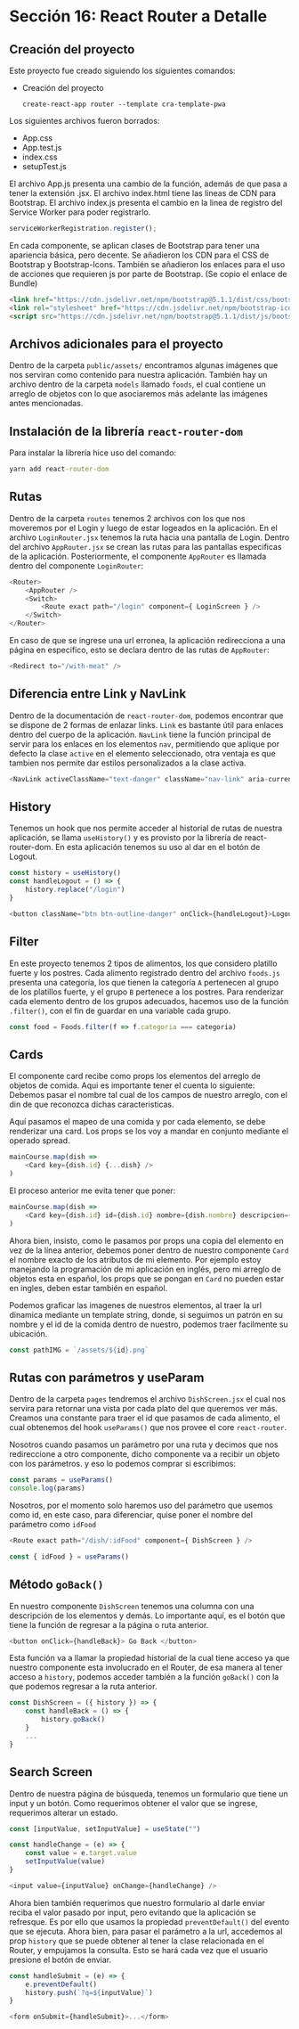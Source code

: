 # Sección 16: React Router a Detalle

## Creación del proyecto

Este proyecto fue creado siguiendo los siguientes comandos:

- Creación del proyecto

    ```text
    create-react-app router --template cra-template-pwa
    ```

Los siguientes archivos fueron borrados:

- App.css
- App.test.js
- index.css
- setupTest.js

El archivo App.js presenta una cambio de la función, además de que pasa a tener la extensión .jsx. El archivo index.html tiene las lineas de CDN para Bootstrap. El archivo index.js presenta el cambio en la linea de registro del Service Worker para poder registrarlo.

```js
serviceWorkerRegistration.register();
```

En cada componente, se aplican clases de Bootstrap para tener una apariencia básica, pero decente. Se añadieron los CDN para el CSS de Bootstrap y Bootstrap-Icons. También se añadieron los enlaces para el uso de acciones que requieren js por parte de Bootstrap. (Se copio el enlace de Bundle)

```html
<link href="https://cdn.jsdelivr.net/npm/bootstrap@5.1.1/dist/css/bootstrap.min.css" rel="stylesheet" integrity="sha384-F3w7mX95PdgyTmZZMECAngseQB83DfGTowi0iMjiWaeVhAn4FJkqJByhZMI3AhiU" crossorigin="anonymous">
<link rel="stylesheet" href="https://cdn.jsdelivr.net/npm/bootstrap-icons@1.5.0/font/bootstrap-icons.css">
<script src="https://cdn.jsdelivr.net/npm/bootstrap@5.1.1/dist/js/bootstrap.bundle.min.js" integrity="sha384-/bQdsTh/da6pkI1MST/rWKFNjaCP5gBSY4sEBT38Q/9RBh9AH40zEOg7Hlq2THRZ" crossorigin="anonymous"></script>
```

## Archivos adicionales para el proyecto

Dentro de la carpeta `public/assets/` encontramos algunas imágenes que nos serviran como contenido para nuestra aplicación. También hay un archivo dentro de la carpeta `models` llamado `foods`, el cual contiene un arreglo de objetos con lo que asociaremos más adelante las imágenes antes mencionadas.

## Instalación de la librería `react-router-dom`

Para instalar la librería hice uso del comando:

```cmd
yarn add react-router-dom
```

## Rutas

Dentro de la carpeta `routes` tenemos 2 archivos con los que nos moveremos por el Login y luego de estar logeados en la aplicación. En el archivo `LoginRouter.jsx` tenemos la ruta hacia una pantalla de Login. Dentro del archivo `AppRouter.jsx` se crean las rutas para las pantallas especificas de la aplicación. Posteriormente, el componente `AppRouter` es llamada dentro del componente `LoginRouter`:

```js
<Router>
    <AppRouter />
    <Switch>
        <Route exact path="/login" component={ LoginScreen } />
    </Switch>
</Router>
```

En caso de que se ingrese una url erronea, la aplicación redirecciona a una página en especifico, esto se declara dentro de las rutas de `AppRouter`:

```js
<Redirect to="/with-meat" />
```

## Diferencia entre Link y NavLink

Dentro de la documentación de `react-router-dom`, podemos encontrar que se dispone de 2 formas de enlazar links. `Link` es bastante útil para enlaces dentro del cuerpo de la aplicación. `NavLink` tiene la función principal de servir para los enlaces en los elementos `nav`, permitiendo que aplique por defecto la clase `active` en el elemento seleccionado, otra ventaja es que tambien nos permite dar estilos personalizados a la clase activa.

```js
<NavLink activeClassName="text-danger" className="nav-link" aria-current="page" to="/main-course">Main Course</NavLink>
```

## History

Tenemos un hook que nos permite acceder al historial de rutas de nuestra aplicación, se llama `useHistory()` y es provisto por la librería de react-router-dom. En esta aplicación tenemos su uso al dar en el botón de Logout.

```js
const history = useHistory()
const handleLogout = () => {
    history.replace("/login")
}
```

```js
<button className="btn btn-outline-danger" onClick={handleLogout}>Logout</button>
```

## Filter

En este proyecto tenemos 2 tipos de alimentos, los que considero platillo fuerte y los postres. Cada alimento registrado dentro del archivo `foods.js` presenta una categoría, los que tienen la categoría `A` pertenecen al grupo de los platillos fuerte, y el grupo `B` pertenece a los postres. Para renderizar cada elemento dentro de los grupos adecuados, hacemos uso de la función `.filter()`, con el fin de guardar en una variable cada grupo.

```js
const food = Foods.filter(f => f.categoria === categoria)
```

## Cards

El componente card recibe como props los elementos del arreglo de objetos de comida. Aqui es importante tener el cuenta lo siguiente: Debemos pasar el nombre tal cual de los campos de nuestro arreglo, con el din de que reconozca dichas caracteristicas.

Aquí pasamos el mapeo de una comida y por cada elemento, se debe renderizar una card. Los props se los voy a mandar en conjunto mediante el operado spread.

```js
mainCourse.map(dish => 
    <Card key={dish.id} {...dish} />
)
```

El proceso anterior me evita tener que poner:

```js
mainCourse.map(dish => 
    <Card key={dish.id} id={dish.id} nombre={dish.nombre} descripcion={dish.descripcion} categoria={dish.categoria} />
)
```

Ahora bien, insisto, como le pasamos por props una copia del elemento en vez de la línea anterior, debemos poner dentro de nuestro componente `Card` el nombre exacto de los atributos de mi elemento. Por ejemplo estoy manejando la programación de mi aplicación en inglés, pero mi arreglo de objetos esta en español, los props que se pongan en `Card` no pueden estar en ingles, deben estar también en español.

Podemos graficar las imagenes de nuestros elementos, al traer la url dinamica mediante un template string, donde, si seguimos un patrón en su nombre y el id de la comida dentro de nuestro, podemos traer facilmente su ubicación.

```js
const pathIMG = `/assets/${id}.png`
```

## Rutas con parámetros y useParam

Dentro de la carpeta `pages` tendremos el archivo `DishScreen.jsx` el cual nos servira para retornar una vista por cada plato del que queremos ver más. Creamos una constante para traer el id que pasamos de cada alimento, el cual obtenemos del hook `useParams()` que nos provee el core `react-router`.

Nosotros cuando pasamos un parámetro por una ruta y decimos que nos redireccione a otro componente, dicho componente va a recibir un objeto con los parámetros. y eso lo podemos comprar si escribimos:

```js
const params = useParams()
console.log(params)
```

Nosotros, por el momento solo haremos uso del parámetro que usemos como id, en este caso, para diferenciar, quise poner el nombre del parámetro como `idFood`

```js
<Route exact path="/dish/:idFood" component={ DishScreen } />
```

```js
const { idFood } = useParams()
```

## Método `goBack()`

En nuestro componente `DishScreen` tenemos una columna con una descripción de los elementos y demás. Lo importante aquí, es el botón que tiene la función de regresar a la página o ruta anterior.

```js
<button onClick={handleBack}> Go Back </button>
```

Esta función va a llamar la propiedad historial de la cual tiene acceso ya que nuestro componente esta involucrado en el Router, de esa manera al tener acceso a `history`, podemos acceder también a la función `goBack()` con la que podemos regresar a la ruta anterior.

```js
const DishScreen = ({ history }) => {
    const handleBack = () => {
        history.goBack()
    }
    ...
}
```

## Search Screen

Dentro de nuestra página de búsqueda, tenemos un formulario que tiene un input y un botón. Como requerimos obtener el valor que se ingrese, requerimos alterar un estado.

```js
const [inputValue, setInputValue] = useState("")

const handleChange = (e) => {
    const value = e.target.value
    setInputValue(value)
}
```

```js
<input value={inputValue} onChange={handleChange} />
```

Ahora bien también requerimos que nuestro formulario al darle enviar reciba el valor pasado por input, pero evitando que la aplicación se refresque. Es por ello que usamos la propiedad `preventDefault()` del evento que se ejecuta. Ahora bien, para pasar el parámetro a la url, accedemos al prop `history` que se puede obtener al tener la clase relacionada en el Router, y empujamos la consulta. Esto se hará cada vez que el usuario presione el botón de enviar.

```js
const handleSubmit = (e) => {
    e.preventDefault()
    history.push(`?q=${inputValue}`)
}
```

```js
<form onSubmit={handleSubmit}>...</form>
```
